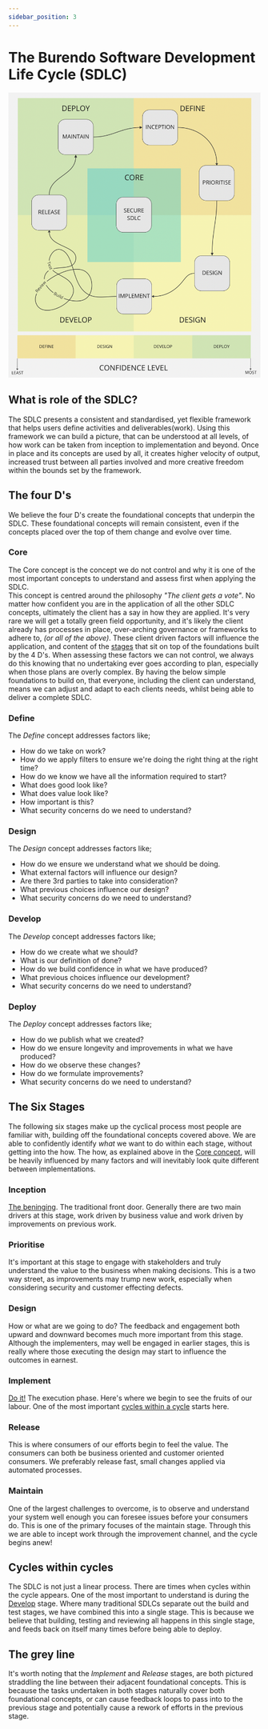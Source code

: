 ```yaml
---
sidebar_position: 3
---
```


# The Burendo Software Development Life Cycle (SDLC)

![SDLC](images/sdlc.png)


## What is role of the SDLC?

The SDLC presents a consistent and standardised, yet flexible framework that helps users define activities and deliverables(work).  Using this framework we can build a picture, that can be understood at all levels, of how work can be taken from inception to implementation and beyond.  Once in place and its concepts are used by all, it creates higher velocity of output, increased trust between all parties involved and more creative freedom within the bounds set by the framework.

## The four D's

We believe the four D's create the foundational concepts that underpin the SDLC.  These foundational concepts will remain consistent, even if the concepts placed over the top of them change and evolve over time.

### Core

The Core concept is the concept we do not control and why it is one of the most important concepts to understand and assess first when applying the SDLC.  
This concept is centred around the philosophy _"The client gets a vote"_.  No matter how confident you are in the application of all the other SDLC concepts, ultimately the client has a say in how they are applied.  It's very rare we will get a totally green field opportunity, and it's likely the client already has processes in place, over-arching governance or frameworks to adhere to, _(or all of the above)_. These client driven factors will influence the application, and content of the [stages](#the-six-stages) that sit on top of the foundations built by the 4 D's.  When assessing these factors we can not control, we always do this knowing that no undertaking ever goes according to plan, especially when those plans are overly complex. By having the below simple foundations to build on, that everyone, including the client can understand, means we can adjust and adapt to each clients needs, whilst being able to deliver a complete SDLC.

### Define

The _*Define*_ concept addresses factors like; 
- How do we take on work? 
- How do we apply filters to ensure we're doing the right thing at the right time?  
- How do we know we have all the information required to start?  
- What does good look like?  
- What does value look like?  
- How important is this?
- What security concerns do we need to understand?

### Design

The _*Design*_ concept addresses factors like; 
- How do we ensure we understand what we should be doing.
- What external factors will influence our design?
- Are there 3rd parties to take into consideration?
- What previous choices influence our design?
- What security concerns do we need to understand?

### Develop

The _*Develop*_ concept addresses factors like; 
- How do we create what we should? 
- What is our definition of done?
- How do we build confidence in what we have produced?
- What previous choices influence our development?
- What security concerns do we need to understand?

### Deploy

The _*Deploy*_ concept addresses factors like; 
- How do we publish what we created?
- How do we ensure longevity and improvements in what we have produced?
- How do we observe these changes?
- How do we formulate improvements?
- What security concerns do we need to understand?

## The Six Stages

The following six stages make up the cyclical process most people are familiar with, building off the foundational concepts covered above.  We are able to confidently identify _what_ we want to do within each stage, without getting into the how.  The how, as explained above in the [Core concept](#core), will be heavily influenced by many factors and will inevitably look quite different between implementations.

### Inception

[The beninging](https://www.youtube.com/watch?v=vacJSHN4ZmY).  The traditional front door.  Generally there are two main drivers at this stage, work driven by business value and work driven by improvements on previous work.  

### Prioritise

It's important at this stage to engage with stakeholders and truly understand the value to the business when making decisions.  This is a two way street, as improvements may trump new work, especially when considering security and customer effecting defects.

### Design

How or what are we going to do? The feedback and engagement both upward and downward becomes much more important from this stage.  Although the implementers, may well be engaged in earlier stages, this is really where those executing the design may start to influence the outcomes in earnest.

### Implement

[Do it!](https://www.youtube.com/watch?v=K4eScf6TMaM) The execution phase.  Here's where we begin to see the fruits of our labour.  One of the most important [cycles within a cycle](#cycles-within-cycles) starts here.  

### Release

This is where consumers of our efforts begin to feel the value.  The consumers can both be business oriented and customer oriented consumers.  We preferably release fast, small changes applied via automated processes.

### Maintain

One of the largest challenges to overcome, is to observe and understand your system well enough you can foresee issues before your consumers do. This is one of the primary focuses of the maintain stage.  Through this we are able to incept work through the improvement channel, and the cycle begins anew!

## Cycles within cycles

The SDLC is not just a linear process.  There are times when cycles within the cycle appears.  One of the most important to understand is during the [Develop](#develop) stage.  Where many traditional SDLCs separate out the build and test stages, we have combined this into a single stage.  This is because we believe that building, testing and reviewing all happens in this single stage, and feeds back on itself many times before being able to deploy.

## The grey line

It's worth noting that the _Implement_ and _Release_ stages, are both pictured straddling the line between their adjacent foundational concepts.  This is because the tasks undertaken in both stages naturally cover both foundational concepts, or can cause feedback loops to pass into to the previous stage and potentially cause a rework of efforts in the previous stage. 

